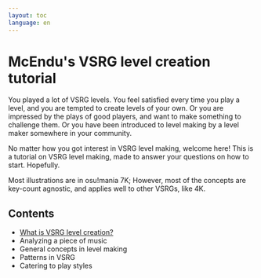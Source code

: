 ```yaml
---
layout: toc
language: en
---
```


# McEndu's VSRG level creation tutorial

You played a lot of VSRG levels. You feel satisfied every time you play
a level, and you are tempted to create levels of your own. Or you are
impressed by the plays of good players, and want to make something to
challenge them. Or you have been introduced to level making by a level
maker somewhere in your community.

No matter how you got interest in VSRG level making, welcome here! This
is a tutorial on VSRG level making, made to answer your questions on
how to start. Hopefully.

Most illustrations are in osu!mania 7K; However, most of the concepts
are key-count agnostic, and applies well to other VSRGs, like 4K.

## Contents

- [What is VSRG level creation?](introduction.md)
- Analyzing a piece of music
- General concepts in level making
- Patterns in VSRG
- Catering to play styles
